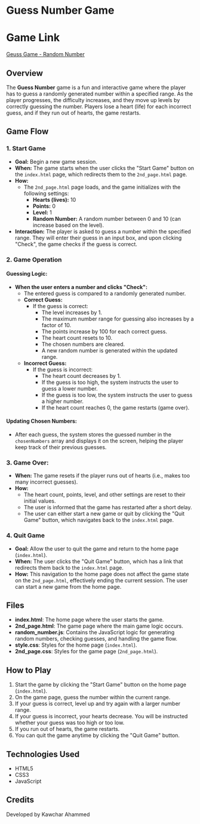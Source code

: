 # Guess Number Game
# Game Link
[Geuss Game - Random Number](https://geuss-game-random-number.netlify.app/)

## Overview
The **Guess Number** game is a fun and interactive game where the player has to guess a randomly generated number within a specified range. As the player progresses, the difficulty increases, and they move up levels by correctly guessing the number. Players lose a heart (life) for each incorrect guess, and if they run out of hearts, the game restarts.

## Game Flow

### 1. Start Game
- **Goal:** Begin a new game session.
- **When:** The game starts when the user clicks the "Start Game" button on the `index.html` page, which redirects them to the `2nd_page.html` page.
- **How:**
  - The `2nd_page.html` page loads, and the game initializes with the following settings:
    - **Hearts (lives):** 10
    - **Points:** 0
    - **Level:** 1
    - **Random Number:** A random number between 0 and 10 (can increase based on the level).
- **Interaction:** The player is asked to guess a number within the specified range. They will enter their guess in an input box, and upon clicking "Check", the game checks if the guess is correct.

### 2. Game Operation
#### Guessing Logic:
- **When the user enters a number and clicks "Check":**
  - The entered guess is compared to a randomly generated number.
  - **Correct Guess:**
    - If the guess is correct:
      - The level increases by 1.
      - The maximum number range for guessing also increases by a factor of 10.
      - The points increase by 100 for each correct guess.
      - The heart count resets to 10.
      - The chosen numbers are cleared.
      - A new random number is generated within the updated range.
  - **Incorrect Guess:**
    - If the guess is incorrect:
      - The heart count decreases by 1.
      - If the guess is too high, the system instructs the user to guess a lower number.
      - If the guess is too low, the system instructs the user to guess a higher number.
      - If the heart count reaches 0, the game restarts (game over).
  
#### Updating Chosen Numbers:
- After each guess, the system stores the guessed number in the `chosenNumbers` array and displays it on the screen, helping the player keep track of their previous guesses.

### 3. Game Over:
- **When:** The game resets if the player runs out of hearts (i.e., makes too many incorrect guesses).
- **How:**
  - The heart count, points, level, and other settings are reset to their initial values.
  - The user is informed that the game has restarted after a short delay.
  - The user can either start a new game or quit by clicking the "Quit Game" button, which navigates back to the `index.html` page.

### 4. Quit Game
- **Goal:** Allow the user to quit the game and return to the home page (`index.html`).
- **When:** The user clicks the "Quit Game" button, which has a link that redirects them back to the `index.html` page.
- **How:** This navigation to the home page does not affect the game state on the `2nd_page.html`, effectively ending the current session. The user can start a new game from the home page.

## Files
- **index.html**: The home page where the user starts the game.
- **2nd_page.html**: The game page where the main game logic occurs.
- **random_number.js**: Contains the JavaScript logic for generating random numbers, checking guesses, and handling the game flow.
- **style.css**: Styles for the home page (`index.html`).
- **2nd_page.css**: Styles for the game page (`2nd_page.html`).

## How to Play
1. Start the game by clicking the "Start Game" button on the home page (`index.html`).
2. On the game page, guess the number within the current range.
3. If your guess is correct, level up and try again with a larger number range.
4. If your guess is incorrect, your hearts decrease. You will be instructed whether your guess was too high or too low.
5. If you run out of hearts, the game restarts.
6. You can quit the game anytime by clicking the "Quit Game" button.

## Technologies Used
- HTML5
- CSS3
- JavaScript

## Credits
Developed by Kawchar Ahammed
